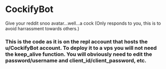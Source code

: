# CockifyBot
Give your reddit snoo avatar...well...a cock (Only responds to you, this is to avoid harrassment towards others.)


### This is the code as it is on the repl account that hosts the u/CockifyBot account. To deploy it to a vps you will not need the keep_alive function. You will obviously need to edit the password/username and client_id/client_password, etc.

